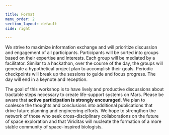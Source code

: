 ```yaml
---

title: Format
menu_order: 2
section_layout: default
side: right

---
```


We strive to maximize information exchange and will prioritize discussion and engagement of all
participants. Participants will be sorted into groups based on their expertise and interests. Each
group will be mediated by a facilitator. Similar to a hackathon, over the course of the day, the
groups will generate a hypothetical project plan to accomplish their goals. Periodic checkpoints
will break up the sessions to guide and focus progress. The day will end in a keynote and reception.

The goal of this workshop is to have lively and productive discussions about tractable steps
necessary to create life-support systems on Mars. Please be aware that <span
class="text-primary">**active participation is strongly encouraged**</span>. We plan to coalesce the
thoughts and conclusions into additional publications that drive future planning and engineering
efforts. We hope to strengthen the network of those who seek cross-disciplinary collaborations on
the future of space exploration and that Viriditas will nucleate the formation of a more stable
community of space-inspired biologists.
